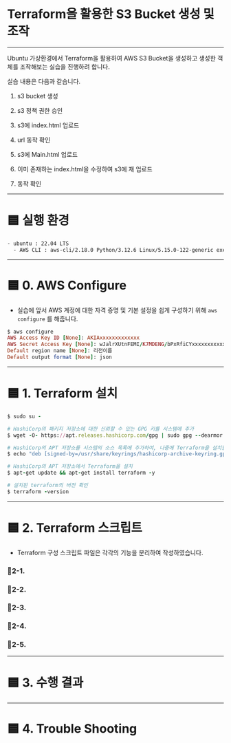 # Terraform을 활용한 S3 Bucket 생성 및 조작
---
Ubuntu 가상환경에서 Terraform을 활용하여 AWS S3 Bucket을 생성하고 생성한 객체를 조작해보는 실습을 진행하려 합니다.

실습 내용은 다음과 같습니다.

1. s3 bucket 생성</br>

2. s3 정책 권한 승인</br>

3. s3에 index.html 업로드</br>

4. url 동작 확인</br>

5. s3에 Main.html 업로드</br>

6. 이미 존재하는 index.html을 수정하여 s3에 재 업로드</br>

7. 동작 확인</br>

---
# 🟦 실행 환경
```Bash
- ubuntu : 22.04 LTS
  - AWS CLI : aws-cli/2.18.0 Python/3.12.6 Linux/5.15.0-122-generic exe/x86_64.ubuntu.22
```

---
# 🟦 0. AWS Configure
 - 실습에 앞서 AWS 계정에 대한 자격 증명 및 기본 설정을 쉽게 구성하기 위해 `aws configure` 를 해줍니다.
```Ruby
$ aws configure
AWS Access Key ID [None]: AKIAxxxxxxxxxxxxx
AWS Secret Access Key [None]: wJalrXUtnFEMI/K7MDENG/bPxRfiCYxxxxxxxxxxxx
Default region name [None]: 리전이름
Default output format [None]: json
```

---
# 🟦 1. Terraform 설치
```Ruby
$ sudo su -

# HashiCorp의 패키지 저장소에 대한 신뢰할 수 있는 GPG 키를 시스템에 추가
$ wget -O- https://apt.releases.hashicorp.com/gpg | sudo gpg --dearmor -o /usr/share/keyrings/hashicorp-archive-keyring.gpg

# HashiCorp의 APT 저장소를 시스템의 소스 목록에 추가하여, 나중에 Terraform을 설치할 수 있도록 준비
$ echo "deb [signed-by=/usr/share/keyrings/hashicorp-archive-keyring.gpg] https://apt.releases.hashicorp.com $(lsb_release -cs) main" | sudo tee /etc/apt/sources.list.d/hashicorp.list

# HashiCorp의 APT 저장소에서 Terraform을 설치
$ apt-get update && apt-get install terraform -y

# 설치된 terraform의 버전 확인
$ terraform -version
```

---
# 🟦 2. Terraform 스크립트
- Terraform 구성 스크립트 파일은 각각의 기능을 분리하여 작성하였습니다.
  
### 🔹2-1. 
### 🔹2-2.
### 🔹2-3.
### 🔹2-4.
### 🔹2-5.

---
# 🟦 3. 수행 결과

---
# 🟦 4. Trouble Shooting
